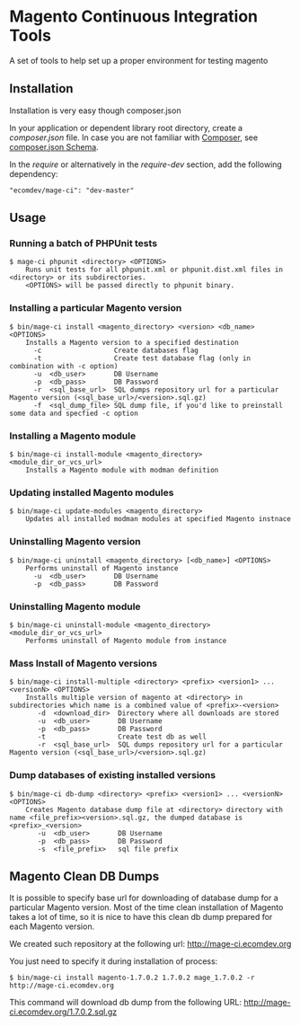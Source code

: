 Magento Continuous Integration Tools
===================================

A set of tools to help set up 
a proper environment for testing magento

Installation
------------

Installation is very easy though composer.json

In your application or dependent library root directory, create a _composer.json_ file. 
In case you are not familiar with [Composer](http://getcomposer.org/), see [composer.json Schema](http://getcomposer.org/doc/04-schema.md).

In the _require_ or alternatively in the _require-dev_ section, add the following dependency:

    "ecomdev/mage-ci": "dev-master"

Usage
-----

### Running a batch of PHPUnit tests
    $ mage-ci phpunit <directory> <OPTIONS> 
        Runs unit tests for all phpunit.xml or phpunit.dist.xml files in <directory> or its subdirectories. 
        <OPTIONS> will be passed directly to phpunit binary.


### Installing a particular Magento version
    $ bin/mage-ci install <magento_directory> <version> <db_name> <OPTIONS>
        Installs a Magento version to a specified destination
          -c                  Create databases flag
          -t                  Create test database flag (only in combination with -c option)
          -u  <db_user>       DB Username
          -p  <db_pass>       DB Password
          -r  <sql_base_url>  SQL dumps repository url for a particular Magento version (<sql_base_url>/<version>.sql.gz)
          -f  <sql_dump_file> SQL dump file, if you'd like to preinstall some data and specfied -c option

### Installing a Magento module
    $ bin/mage-ci install-module <magento_directory> <module_dir_or_vcs_url>
        Installs a Magento module with modman definition 

### Updating installed Magento modules
    $ bin/mage-ci update-modules <magento_directory>
        Updates all installed modman modules at specified Magento instnace 

### Uninstalling Magento version
    $ bin/mage-ci uninstall <magento_directory> [<db_name>] <OPTIONS>
        Performs uninstall of Magento instance
          -u  <db_user>       DB Username
          -p  <db_pass>       DB Password

### Uninstalling Magento module
    $ bin/mage-ci uninstall-module <magento_directory> <module_dir_or_vcs_url>
        Performs uninstall of Magento module from instance

### Mass Install of Magento versions  
    $ bin/mage-ci install-multiple <directory> <prefix> <version1> ... <versionN> <OPTIONS>
        Installs multiple version of magento at <directory> in subdirectories which name is a combined value of <prefix>-<version> 
           -d  <download_dir>  Directory where all downloads are stored
           -u  <db_user>       DB Username
           -p  <db_pass>       DB Password
           -t                  Create test db as well
           -r  <sql_base_url>  SQL dumps repository url for a particular Magento version (<sql_base_url>/<version>.sql.gz)

### Dump databases of existing installed versions
    $ bin/mage-ci db-dump <directory> <prefix> <version1> ... <versionN> <OPTIONS>
        Creates Magento database dump file at <directory> directory with name <file_prefix><version>.sql.gz, the dumped database is <prefix>_<version>
           -u  <db_user>       DB Username
           -p  <db_pass>       DB Password
           -s  <file_prefix>   sql file prefix


Magento Clean DB Dumps
----------------------

It is possible to specify base url for downloading of database dump for a particular Magento version.
Most of the time clean installation of Magento takes a lot of time, so it is nice to have this clean db dump prepared for each Magento version. 

We created such repository at the following url:
http://mage-ci.ecomdev.org 

You just need to specify it during installation of process:

    $ bin/mage-ci install magento-1.7.0.2 1.7.0.2 mage_1.7.0.2 -r http://mage-ci.ecomdev.org 
        
This command will download db dump from the following URL: http://mage-ci.ecomdev.org/1.7.0.2.sql.gz

